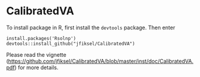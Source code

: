 # CalibratedVA

To install package in R, first install the `devtools` package. Then enter

```
install.packages('Rsolnp')
devtools::install_github("jfiksel/CalibratedVA")
```

Please read the vignette (https://github.com/jfiksel/CalibratedVA/blob/master/inst/doc/CalibratedVA.pdf) for more details.

